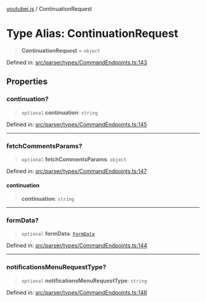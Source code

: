 [youtubei.js](../README.md) / ContinuationRequest

# Type Alias: ContinuationRequest

> **ContinuationRequest** = `object`

Defined in: [src/parser/types/CommandEndpoints.ts:143](https://github.com/LuanRT/YouTube.js/blob/0733f60b57877f6b8b87dfd5cc6195b5085f5c09/src/parser/types/CommandEndpoints.ts#L143)

## Properties

### continuation?

> `optional` **continuation**: `string`

Defined in: [src/parser/types/CommandEndpoints.ts:145](https://github.com/LuanRT/YouTube.js/blob/0733f60b57877f6b8b87dfd5cc6195b5085f5c09/src/parser/types/CommandEndpoints.ts#L145)

***

### fetchCommentsParams?

> `optional` **fetchCommentsParams**: `object`

Defined in: [src/parser/types/CommandEndpoints.ts:147](https://github.com/LuanRT/YouTube.js/blob/0733f60b57877f6b8b87dfd5cc6195b5085f5c09/src/parser/types/CommandEndpoints.ts#L147)

#### continuation

> **continuation**: `string`

***

### formData?

> `optional` **formData**: [`FormData`](FormData.md)

Defined in: [src/parser/types/CommandEndpoints.ts:144](https://github.com/LuanRT/YouTube.js/blob/0733f60b57877f6b8b87dfd5cc6195b5085f5c09/src/parser/types/CommandEndpoints.ts#L144)

***

### notificationsMenuRequestType?

> `optional` **notificationsMenuRequestType**: `string`

Defined in: [src/parser/types/CommandEndpoints.ts:146](https://github.com/LuanRT/YouTube.js/blob/0733f60b57877f6b8b87dfd5cc6195b5085f5c09/src/parser/types/CommandEndpoints.ts#L146)
